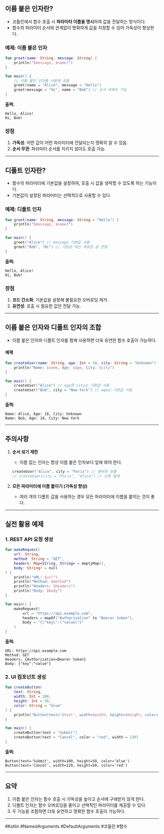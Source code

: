 ## **이름 붙은 인자란?**
- 코틀린에서 함수 호출 시 **파라미터 이름을 명시**하여 값을 전달하는 방식이다.
- 함수의 파라미터 순서와 관계없이 명확하게 값을 지정할 수 있어 가독성이 향상한다.

### **예제: 이름 붙은 인자**
```kotlin
fun greet(name: String, message: String) {
    println("$message, $name!")
}

fun main() {
    // 이름 붙인 인자를 사용해 호출
    greet(name = "Alice", message = "Hello")
    greet(message = "Hi", name = "Bob") // 순서 바꿔도 가능
}
```
**출력:**
```
Hello, Alice!
Hi, Bob!
```

### **장점**
1. **가독성**: 어떤 값이 어떤 파라미터에 전달되는지 명확히 알 수 있음.
2. **순서 무관**: 파라미터 순서를 지키지 않아도 호출 가능.

---

## **디폴트 인자란?**
- 함수의 파라미터에 기본값을 설정하여, 호출 시 값을 생략할 수 있도록 하는 기능이다.
- 기본값이 설정된 파라미터는 선택적으로 사용할 수 있다.

### **예제: 디폴트 인자**
```kotlin
fun greet(name: String, message: String = "Hello") {
    println("$message, $name!")
}

fun main() {
    greet("Alice") // message 기본값 사용
    greet("Bob", "Hi") // 기본값 대신 새로운 값 전달
}
```
**출력:**
```
Hello, Alice!
Hi, Bob!
```

### **장점**
1. **코드 간소화**: 기본값을 설정해 불필요한 오버로딩 제거.
2. **유연성**: 호출 시 필요한 값만 전달 가능.

---

## **이름 붙은 인자와 디폴트 인자의 조합**

- 이름 붙은 인자와 디폴트 인자를 함께 사용하면 더욱 유연한 함수 호출이 가능하다.

#### **예제**
```kotlin
fun createUser(name: String, age: Int = 18, city: String = "Unknown") {
    println("Name: $name, Age: $age, City: $city")
}

fun main() {
    createUser("Alice") // age와 city는 기본값 사용
    createUser("Bob", city = "New York") // age는 기본값 사용
}
```

**출력:**
```
Name: Alice, Age: 18, City: Unknown
Name: Bob, Age: 18, City: New York
```

---

## **주의사항**

1. **순서 섞기 제한**
    - 이름 없는 인자는 항상 이름 붙은 인자보다 앞에 와야 한다.
   ```kotlin
   createUser("Alice", city = "Paris") // 올바른 호출
   // createUser(city = "Paris", "Alice") // 오류 발생
   ```

2. **모든 파라미터에 이름 붙이기 (가독성 향상)**
    - 여러 개의 디폴트 값을 사용하는 경우 모든 파라미터에 이름을 붙이는 것이 좋다.

---

## **실전 활용 예제**

### **1. REST API 요청 생성**
```kotlin
fun makeRequest(
    url: String,
    method: String = "GET",
    headers: Map<String, String> = emptyMap(),
    body: String? = null
) {
    println("URL: $url")
    println("Method: $method")
    println("Headers: $headers")
    println("Body: $body")
}

fun main() {
    makeRequest(
        url = "https://api.example.com",
        headers = mapOf("Authorization" to "Bearer token"),
        body = "{\"key\":\"value\"}"
    )
}
```

**출력:**
```
URL: https://api.example.com  
Method: GET  
Headers: {Authorization=Bearer token}  
Body: {"key":"value"}
```

### **2. UI 컴포넌트 생성**
```kotlin
fun createButton(
    text: String,
    width: Int = 100,
    height: Int = 50,
    color: String = "blue"
) {
    println("Button(text='$text', width=$width, height=$height, color='$color')")
}

fun main() {
    createButton(text = "Submit")
    createButton(text = "Cancel", color = "red", width = 120)
}
```

**출력:**
```
Button(text='Submit', width=100, height=50, color='blue')  
Button(text='Cancel', width=120, height=50, color='red')
```

---

## **요약**

1. 이름 붙은 인자는 함수 호출 시 가독성을 높이고 순서에 구애받지 않게 한다.
2. 디폴트 인자는 함수 오버로딩을 줄이고 선택적인 파라미터를 제공할 수 있다.
3. 두 기능을 조합하면 더욱 유연하고 명확한 함수 호출이 가능하다.

---

#Kotlin #NamedArguments #DefaultArguments #코틀린 #함수

